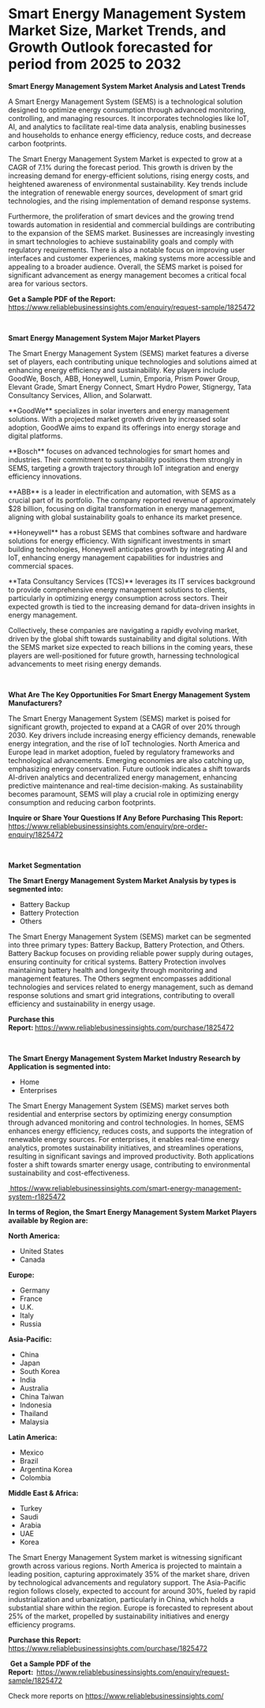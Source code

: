 <p><h1>Smart Energy Management System Market Size, Market Trends, and Growth Outlook forecasted for period from 2025 to 2032</h1></p><p><strong>Smart Energy Management System Market Analysis and Latest Trends</strong></p>
<p><p>A Smart Energy Management System (SEMS) is a technological solution designed to optimize energy consumption through advanced monitoring, controlling, and managing resources. It incorporates technologies like IoT, AI, and analytics to facilitate real-time data analysis, enabling businesses and households to enhance energy efficiency, reduce costs, and decrease carbon footprints. </p><p>The Smart Energy Management System Market is expected to grow at a CAGR of 7.1% during the forecast period. This growth is driven by the increasing demand for energy-efficient solutions, rising energy costs, and heightened awareness of environmental sustainability. Key trends include the integration of renewable energy sources, development of smart grid technologies, and the rising implementation of demand response systems. </p><p>Furthermore, the proliferation of smart devices and the growing trend towards automation in residential and commercial buildings are contributing to the expansion of the SEMS market. Businesses are increasingly investing in smart technologies to achieve sustainability goals and comply with regulatory requirements. There is also a notable focus on improving user interfaces and customer experiences, making systems more accessible and appealing to a broader audience. Overall, the SEMS market is poised for significant advancement as energy management becomes a critical focal area for various sectors.</p></p>
<p><strong>Get a Sample PDF of the Report:&nbsp;</strong> <a href="https://www.reliablebusinessinsights.com/enquiry/request-sample/1825472?utm_campaign=3288&utm_medium=2&utm_source=Github&utm_content=ia&utm_term=09032025&utm_id=smart-energy-management-system">https://www.reliablebusinessinsights.com/enquiry/request-sample/1825472</a></p>
<p>&nbsp;</p>
<p><strong>Smart Energy Management System Major Market Players</strong></p>
<p><p>The Smart Energy Management System (SEMS) market features a diverse set of players, each contributing unique technologies and solutions aimed at enhancing energy efficiency and sustainability. Key players include GoodWe, Bosch, ABB, Honeywell, Lumin, Emporia, Prism Power Group, Elevant Grade, Smart Energy Connect, Smart Hydro Power, Stignergy, Tata Consultancy Services, Allion, and Solarwatt.</p><p>**GoodWe** specializes in solar inverters and energy management solutions. With a projected market growth driven by increased solar adoption, GoodWe aims to expand its offerings into energy storage and digital platforms. </p><p>**Bosch** focuses on advanced technologies for smart homes and industries. Their commitment to sustainability positions them strongly in SEMS, targeting a growth trajectory through IoT integration and energy efficiency innovations.</p><p>**ABB** is a leader in electrification and automation, with SEMS as a crucial part of its portfolio. The company reported revenue of approximately $28 billion, focusing on digital transformation in energy management, aligning with global sustainability goals to enhance its market presence.</p><p>**Honeywell** has a robust SEMS that combines software and hardware solutions for energy efficiency. With significant investments in smart building technologies, Honeywell anticipates growth by integrating AI and IoT, enhancing energy management capabilities for industries and commercial spaces.</p><p>**Tata Consultancy Services (TCS)** leverages its IT services background to provide comprehensive energy management solutions to clients, particularly in optimizing energy consumption across sectors. Their expected growth is tied to the increasing demand for data-driven insights in energy management.</p><p>Collectively, these companies are navigating a rapidly evolving market, driven by the global shift towards sustainability and digital solutions. With the SEMS market size expected to reach billions in the coming years, these players are well-positioned for future growth, harnessing technological advancements to meet rising energy demands.</p></p>
<p>&nbsp;</p>
<p><strong>What Are The Key Opportunities For Smart Energy Management System Manufacturers?</strong></p>
<p><p>The Smart Energy Management System (SEMS) market is poised for significant growth, projected to expand at a CAGR of over 20% through 2030. Key drivers include increasing energy efficiency demands, renewable energy integration, and the rise of IoT technologies. North America and Europe lead in market adoption, fueled by regulatory frameworks and technological advancements. Emerging economies are also catching up, emphasizing energy conservation. Future outlook indicates a shift towards AI-driven analytics and decentralized energy management, enhancing predictive maintenance and real-time decision-making. As sustainability becomes paramount, SEMS will play a crucial role in optimizing energy consumption and reducing carbon footprints.</p></p>
<p><strong>Inquire or Share Your Questions If Any Before Purchasing This Report:</strong> <a href="https://www.reliablebusinessinsights.com/enquiry/pre-order-enquiry/1825472?utm_campaign=3288&utm_medium=2&utm_source=Github&utm_content=ia&utm_term=09032025&utm_id=smart-energy-management-system">https://www.reliablebusinessinsights.com/enquiry/pre-order-enquiry/1825472</a></p>
<p>&nbsp;</p>
<p><strong>Market Segmentation</strong></p>
<p><strong>The Smart Energy Management System Market Analysis by types is segmented into:</strong></p>
<p><ul><li>Battery Backup</li><li>Battery Protection</li><li>Others</li></ul></p>
<p><p>The Smart Energy Management System (SEMS) market can be segmented into three primary types: Battery Backup, Battery Protection, and Others. Battery Backup focuses on providing reliable power supply during outages, ensuring continuity for critical systems. Battery Protection involves maintaining battery health and longevity through monitoring and management features. The Others segment encompasses additional technologies and services related to energy management, such as demand response solutions and smart grid integrations, contributing to overall efficiency and sustainability in energy usage.</p></p>
<p><strong>Purchase this Report:&nbsp;</strong><a href="https://www.reliablebusinessinsights.com/purchase/1825472?utm_campaign=3288&utm_medium=2&utm_source=Github&utm_content=ia&utm_term=09032025&utm_id=smart-energy-management-system">https://www.reliablebusinessinsights.com/purchase/1825472</a></p>
<p>&nbsp;</p>
<p><strong>The Smart Energy Management System Market Industry Research by Application is segmented into:</strong></p>
<p><ul><li>Home</li><li>Enterprises</li></ul></p>
<p><p>The Smart Energy Management System (SEMS) market serves both residential and enterprise sectors by optimizing energy consumption through advanced monitoring and control technologies. In homes, SEMS enhances energy efficiency, reduces costs, and supports the integration of renewable energy sources. For enterprises, it enables real-time energy analytics, promotes sustainability initiatives, and streamlines operations, resulting in significant savings and improved productivity. Both applications foster a shift towards smarter energy usage, contributing to environmental sustainability and cost-effectiveness.</p></p>
<p><a href="https://www.reliablebusinessinsights.com/smart-energy-management-system-r1825472?utm_campaign=3288&utm_medium=2&utm_source=Github&utm_content=ia&utm_term=09032025&utm_id=smart-energy-management-system">&nbsp;https://www.reliablebusinessinsights.com/smart-energy-management-system-r1825472</a></p>
<p><strong>In terms of Region, the Smart Energy Management System Market Players available by Region are:</strong></p>
<p>
    <p> <strong> North America: </strong>
        <ul>
            <li>United States</li>
            <li>Canada</li>
        </ul>
        </p> 
    <p> <strong> Europe: </strong>
        <ul>
            <li>Germany</li>
            <li>France</li>
            <li>U.K.</li>
            <li>Italy</li>
            <li>Russia</li>
        </ul>
        </p> 
    <p> <strong> Asia-Pacific: </strong>
        <ul>
            <li>China</li>
            <li>Japan</li>
            <li>South Korea</li>
            <li>India</li>
            <li>Australia</li>
            <li>China Taiwan</li>
            <li>Indonesia</li>
            <li>Thailand</li>
            <li>Malaysia</li>
        </ul>
        </p> 
    <p> <strong> Latin America: </strong>
        <ul>
            <li>Mexico</li>
            <li>Brazil</li>
            <li>Argentina Korea</li>
            <li>Colombia</li>
        </ul>
        </p> 
    <p> <strong> Middle East & Africa: </strong>
        <ul>
            <li>Turkey</li>
            <li>Saudi</li>
            <li>Arabia</li>
            <li>UAE</li>
            <li>Korea</li>
        </ul>
    </p>
    </p>
<p><p>The Smart Energy Management System market is witnessing significant growth across various regions. North America is projected to maintain a leading position, capturing approximately 35% of the market share, driven by technological advancements and regulatory support. The Asia-Pacific region follows closely, expected to account for around 30%, fueled by rapid industrialization and urbanization, particularly in China, which holds a substantial share within the region. Europe is forecasted to represent about 25% of the market, propelled by sustainability initiatives and energy efficiency programs.</p></p>
<p><strong>Purchase this Report: </strong><a href="https://www.reliablebusinessinsights.com/purchase/1825472?utm_campaign=3288&utm_medium=2&utm_source=Github&utm_content=ia&utm_term=09032025&utm_id=smart-energy-management-system">https://www.reliablebusinessinsights.com/purchase/1825472</a></p>
<p>&nbsp;<strong>Get a Sample PDF of the Report:&nbsp;&nbsp;</strong><a href="https://www.reliablebusinessinsights.com/enquiry/request-sample/1825472?utm_campaign=3288&utm_medium=2&utm_source=Github&utm_content=ia&utm_term=09032025&utm_id=smart-energy-management-system">https://www.reliablebusinessinsights.com/enquiry/request-sample/1825472</a></p>
<p><strong></strong></p>
<p>Check more reports on <a href="https://www.reliablebusinessinsights.com/?utm_campaign=3288&utm_medium=2&utm_source=Github&utm_content=ia&utm_term=09032025&utm_id=smart-energy-management-system">https://www.reliablebusinessinsights.com/</a></p>
